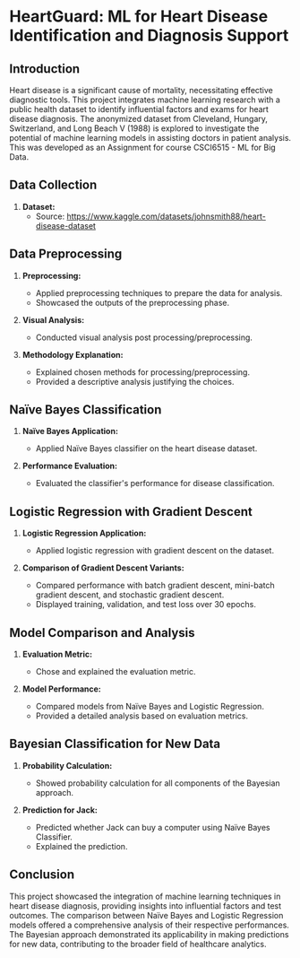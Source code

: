 # HeartGuard: ML for Heart Disease Identification and Diagnosis Support

## Introduction
Heart disease is a significant cause of mortality, necessitating effective diagnostic tools. This project integrates machine learning research with a public health dataset to identify influential factors and exams for heart disease diagnosis. The anonymized dataset from Cleveland, Hungary, Switzerland, and Long Beach V (1988) is explored to investigate the potential of machine learning models in assisting doctors in patient analysis. This was developed as an Assignment for course CSCI6515 - ML for Big Data.

## Data Collection
1. **Dataset:**
   - Source: https://www.kaggle.com/datasets/johnsmith88/heart-disease-dataset

## Data Preprocessing
1. **Preprocessing:**
   - Applied preprocessing techniques to prepare the data for analysis.
   - Showcased the outputs of the preprocessing phase.

2. **Visual Analysis:**
   - Conducted visual analysis post processing/preprocessing.
  
3. **Methodology Explanation:**
   - Explained chosen methods for processing/preprocessing.
   - Provided a descriptive analysis justifying the choices.

## Naïve Bayes Classification
1. **Naïve Bayes Application:**
   - Applied Naïve Bayes classifier on the heart disease dataset.
  
2. **Performance Evaluation:**
   - Evaluated the classifier's performance for disease classification.

## Logistic Regression with Gradient Descent
1. **Logistic Regression Application:**
   - Applied logistic regression with gradient descent on the dataset.
  
2. **Comparison of Gradient Descent Variants:**
   - Compared performance with batch gradient descent, mini-batch gradient descent, and stochastic gradient descent.
   - Displayed training, validation, and test loss over 30 epochs.

## Model Comparison and Analysis
1. **Evaluation Metric:**
   - Chose and explained the evaluation metric.
  
2. **Model Performance:**
   - Compared models from Naïve Bayes and Logistic Regression.
   - Provided a detailed analysis based on evaluation metrics.

## Bayesian Classification for New Data
1. **Probability Calculation:**
   - Showed probability calculation for all components of the Bayesian approach.
  
2. **Prediction for Jack:**
   - Predicted whether Jack can buy a computer using Naïve Bayes Classifier.
   - Explained the prediction.

## Conclusion
This project showcased the integration of machine learning techniques in heart disease diagnosis, providing insights into influential factors and test outcomes. The comparison between Naïve Bayes and Logistic Regression models offered a comprehensive analysis of their respective performances. The Bayesian approach demonstrated its applicability in making predictions for new data, contributing to the broader field of healthcare analytics.

